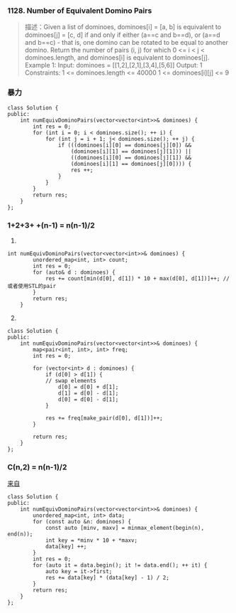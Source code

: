 
### 1128. Number of Equivalent Domino Pairs
>描述：Given a list of dominoes, dominoes[i] = [a, b] is equivalent to dominoes[j] = [c, d] if and only if either (a==c and b==d), or (a==d and b==c) - that is, one domino can be rotated to be equal to another domino.
Return the number of pairs (i, j) for which 0 <= i < j < dominoes.length, and dominoes[i] is equivalent to dominoes[j].
Example 1:
Input: dominoes = [[1,2],[2,1],[3,4],[5,6]]
Output: 1
Constraints:
1 <= dominoes.length <= 40000
1 <= dominoes[i][j] <= 9

### 暴力
```
class Solution {
public:
    int numEquivDominoPairs(vector<vector<int>>& dominoes) {
        int res = 0;
        for (int i = 0; i < dominoes.size(); ++ i) {
            for (int j = i + 1; j< dominoes.size(); ++ j) {
                if (((dominoes[i][0] == dominoes[j][0]) && 
                    (dominoes[i][1] == dominoes[j][1])) ||
                    ((dominoes[i][0] == dominoes[j][1]) && 
                    (dominoes[i][1] == dominoes[j][0]))) {
                    res ++;
                }
            }
        }
        return res;
    }
};
```
### 1+2+3+ +(n-1) = n(n-1)/2
1. 
```
int numEquivDominoPairs(vector<vector<int>>& dominoes) {
        unordered_map<int, int> count;
        int res = 0;
        for (auto& d : dominoes) {
            res += count[min(d[0], d[1]) * 10 + max(d[0], d[1])]++; //或者使用STL的pair
        }
        return res;
    }
```
2. 
```
class Solution {
public:
    int numEquivDominoPairs(vector<vector<int>>& dominoes) {
        map<pair<int, int>, int> freq;
        int res = 0;

        for (vector<int> d : dominoes) {
            if (d[0] > d[1]) { 
	        // swap elements
                d[0] = d[0] + d[1];
                d[1] = d[0] - d[1];
                d[0] = d[0] - d[1];
            }

            res += freq[make_pair(d[0], d[1])]++;
        }

        return res;
    }
};
```

###  C(n,2) = n(n-1)/2
[来自](https://helloacm.com/how-to-compute-the-number-of-equivalent-domino-pairs/)
```
class Solution {
public:
    int numEquivDominoPairs(vector<vector<int>>& dominoes) {
        unordered_map<int, int> data;
        for (const auto &n: dominoes) {
            const auto [minv, maxv] = minmax_element(begin(n), end(n));
            int key = *minv * 10 + *maxv;
            data[key] ++;
        }
        int res = 0;
        for (auto it = data.begin(); it != data.end(); ++ it) {
            auto key = it->first;
            res += data[key] * (data[key] - 1) / 2;
        }
        return res;
    }
};
```